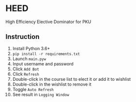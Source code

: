 # HEED
High Efficiency Elective Dominator for PKU

## Instruction

1. Install Python 3.6+
2. `pip install -r requirements.txt`
3. Launch `main.pyw`
4. Input username and password
5. Click `Add Bot`
6. Click `Refresh`
7. Double-click in the course list to elect it or add it to wishlist
8. Double-click in the wishlist to remove it
9. Toggle `Auto Refresh`
10. See result in `Logging Window`